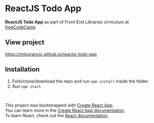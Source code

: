 # ReactJS Todo App


**ReactJS Todo App** as part of Front End Libraries cirriculum at [freeCodeCamp](https://www.freecodecamp.org/)


## View project
https://milosrancic.github.io/reactjs-todo-app

## Installation
1. Fork/clone/download the repo and run `npm install` inside the folder.
2. Run `npm start`.

<br>

This project was bootstrapped with [Create React App](https://github.com/facebook/create-react-app). <br>
You can learn more in the [Create React App documentation](https://facebook.github.io/create-react-app/docs/getting-started). <br>
To learn React, check out the [React documentation](https://reactjs.org/).
